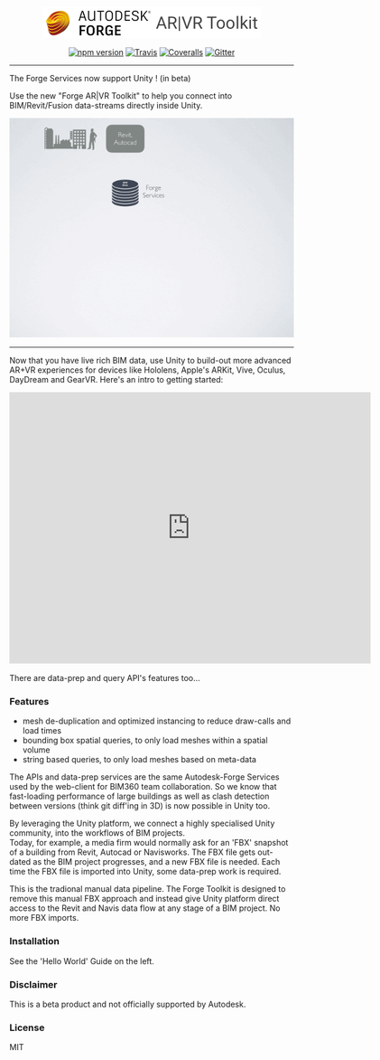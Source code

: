 <p align="center">
  <img src="logo_forge.png" alt="Forge ARVR-Toolkit" />
</p>

<p align="center">
<a href="https://www.npmjs.com/package/boardgame.io"><img src="https://badge.fury.io/js/boardgame.io.svg" alt="npm version" /></a>
<a href="https://travis-ci.org/google/boardgame.io"><img src="https://img.shields.io/travis/google/boardgame.io/master.svg" alt="Travis" /></a>
<a href="https://coveralls.io/github/google/boardgame.io?branch=master"><img src="https://img.shields.io/coveralls/google/boardgame.io.svg" alt="Coveralls" /></a>
<a href="https://gitter.im/boardgame-io"><img src="https://badges.gitter.im/forgetoolkit.svg" alt="Gitter" /></a>
</p>

---
The Forge Services now support Unity ! (in beta)

Use the new "Forge AR|VR Toolkit" to help you connect into BIM/Revit/Fusion data-streams directly inside Unity.

![ForgeToolkit Overview](artoolkit.gif)

---
Now that you have live rich BIM data, use Unity to build-out more advanced AR+VR experiences for devices like Hololens, Apple's ARKit, Vive, Oculus, DayDream and GearVR. Here's an intro to getting started:

<iframe width="640" height="480" src="https://www.youtube.com/embed/I5RBVA1Kipk" frameborder="0" allowfullscreen></iframe>


There are data-prep and query API's features too...
### Features
* mesh de-duplication and optimized instancing to reduce draw-calls and load times
* bounding box spatial queries, to only load meshes within a spatial volume
* string based queries,  to only load meshes based on meta-data

The APIs and data-prep services are the same Autodesk-Forge Services used by the web-client for BIM360 team collaboration.  So we know that fast-loading performance of large buildings as well as clash detection between versions (think git diff'ing in 3D) is now possible in Unity too.

By leveraging the Unity platform, we connect a highly specialised Unity community, into the workflows of BIM projects.  
Today, for example, a media firm would normally ask for an 'FBX' snapshot of a building from Revit, Autocad or Navisworks.  The FBX file gets out-dated as the BIM project progresses, and a new FBX file is needed.  Each time the FBX file is imported into Unity, some data-prep work is required.

This is the tradional manual data pipeline.  The Forge Toolkit is designed to remove this manual FBX approach and instead give Unity platform direct access to the Revit and Navis data flow at any stage of a BIM project.  No more FBX imports.


### Installation

See the 'Hello World' Guide on the left.

### Disclaimer

This is a beta product and not officially supported by Autodesk.

### License

MIT
